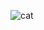 ![cat](https://media4.giphy.com/media/v1.Y2lkPTc5MGI3NjExY296bzRlYnIycW1ndGxxYTdqc2lmY2ZxNmJnNTB0dWp1cm53eWhoayZlcD12MV9pbnRlcm5hbF9naWZfYnlfaWQmY3Q9Zw/irg7gEZ4iHf0WJO8eL/giphy.gif)
